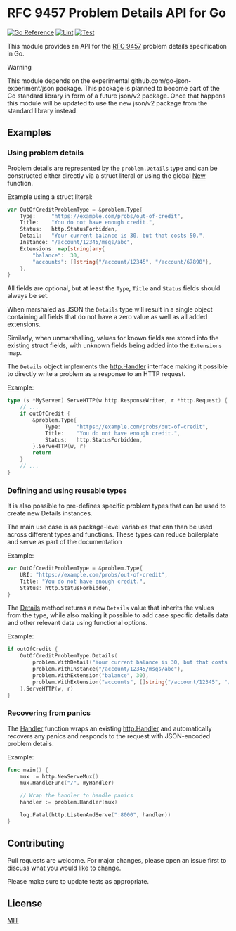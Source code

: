 # RFC 9457 Problem Details API for Go

[![Go Reference](https://pkg.go.dev/badge/github.com/nussjustin/problem.svg)](https://pkg.go.dev/github.com/nussjustin/problem) [![Lint](https://github.com/nussjustin/problem/actions/workflows/golangci-lint.yml/badge.svg)](https://github.com/nussjustin/problem/actions/workflows/golangci-lint.yml) [![Test](https://github.com/nussjustin/problem/actions/workflows/test.yml/badge.svg)](https://github.com/nussjustin/problem/actions/workflows/test.yml)

This module provides an API for the [RFC 9457][0] problem details specification in Go.

> [!WARNING]  
> This module depends on the experimental github.com/go-json-experiment/json package.
> This package is planned to become part of the Go standard library in form of a future json/v2 package.
> Once that happens this module will be updated to use the new json/v2 package from the standard library instead.

## Examples

### Using problem details

Problem details are represented by the `problem.Details` type and can be constructed either directly via a struct
literal or using the global [New][1] function.

Example using a struct literal:

```go
var OutOfCreditProblemType = &problem.Type{
    Type:     "https://example.com/probs/out-of-credit",
    Title:    "You do not have enough credit.",
    Status:   http.StatusForbidden,
    Detail:   "Your current balance is 30, but that costs 50.",
    Instance: "/account/12345/msgs/abc",
    Extensions: map[string]any{
        "balance":  30,
        "accounts": []string{"/account/12345", "/account/67890"},
    },
}
```

All fields are optional, but at least the `Type`, `Title` and `Status` fields should always be set.

When marshaled as JSON the `Details` type will result in a single object containing all fields that do not have a zero
value as well as all added extensions.

Similarly, when unmarshalling, values for known fields are stored into the existing struct fields, with unknown fields
being added into the `Extensions` map.

The `Details` object implements the [http.Handler][2] interface making it possible to directly write a problem as a
response to an HTTP request.

Example:

```go
type (s *MyServer) ServeHTTP(w http.ResponseWriter, r *http.Request) {
    // ...
    if outOfCredit {
        &problem.Type{
            Type:     "https://example.com/probs/out-of-credit",
            Title:    "You do not have enough credit.",
            Status:   http.StatusForbidden,
        }.ServeHTTP(w, r)
        return
    }
    // ...
}
```

### Defining and using reusable types

It is also possible to pre-defines specific problem types that can be used to create new Details instances.

The main use case is as package-level variables that can than be used across different types and functions. These
types can reduce boilerplate and serve as part of the documentation

Example:

```go
var OutOfCreditProblemType = &problem.Type{
    URI: "https://example.com/probs/out-of-credit",
    Title: "You do not have enough credit.",
    Status: http.StatusForbidden,
}
```

The [Details][3] method returns a new `Details` value that inherits the values from the type, while also making it
possible to add case specific details data and other relevant data using functional options.

Example:

```go
if outOfCredit {
    OutOfCreditProblemType.Details(
        problem.WithDetail("Your current balance is 30, but that costs 50."),
        problem.WithInstance("/account/12345/msgs/abc"),
        problem.WithExtension("balance", 30),
        problem.WithExtension("accounts", []string{"/account/12345", "/account/67890"}),
    ).ServeHTTP(w, r)
}
```

### Recovering from panics

The [Handler][4] function wraps an existing [http.Handler][2] and automatically recovers any panics and responds to the
request with JSON-encoded problem details.

Example:

```go
func main() {
    mux := http.NewServeMux()
    mux.HandleFunc("/", myHandler)

    // Wrap the handler to handle panics
    handler := problem.Handler(mux)

    log.Fatal(http.ListenAndServe(":8000", handler))
}
```

## Contributing
Pull requests are welcome. For major changes, please open an issue first to discuss what you would like to change.

Please make sure to update tests as appropriate.

## License
[MIT](https://choosealicense.com/licenses/mit/)

[0]: https://datatracker.ietf.org/doc/html/rfc9457
[1]: https://pkg.go.dev/github.com/nussjustin/problem#New
[2]: https://pkg.go.dev/net/http#Handler
[3]: https://pkg.go.dev/github.com/nussjustin/problem#Details
[4]: https://pkg.go.dev/github.com/nussjustin/problem#Handler